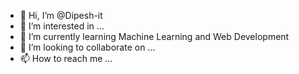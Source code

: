 - 👋 Hi, I’m @Dipesh-it
- 👀 I’m interested in ...
- 🌱 I’m currently learning Machine Learning and Web Development
- 💞️ I’m looking to collaborate on ...
- 📫 How to reach me ...

<!---
Dipesh-it/Dipesh-it is a ✨ special ✨ repository because its `README.md` (this file) appears on your GitHub profile.
You can click the Preview link to take a look at your changes.
--->
